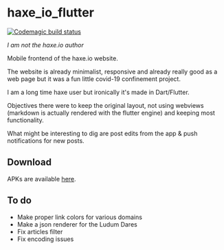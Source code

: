 # haxe_io_flutter

[![Codemagic build status](https://api.codemagic.io/apps/5ea9549376654b14d215008b/5ea9549376654b14d215008a/status_badge.svg)](https://codemagic.io/apps/5ea9549376654b14d215008b/5ea9549376654b14d215008a/latest_build)

_I am not the haxe.io author_

Mobile frontend of the haxe.io website.

The website is already minimalist, responsive and already really good as a web page but it was a fun little covid-19 confinement project.

I am a long time haxe user but ironically it's made in Dart/Flutter.

Objectives there were to keep the original layout, not using webviews (markdown is actually rendered with the flutter engine) and keeping most functionality.

What might be interesting to dig are post edits from the app & push notifications for new posts.

## Download

APKs are available [here](https://github.com/Dvergar/haxe_io_flutter/releases).

## To do

* Make proper link colors for various domains
* Make a json renderer for the Ludum Dares
* Fix articles filter
* Fix encoding issues
